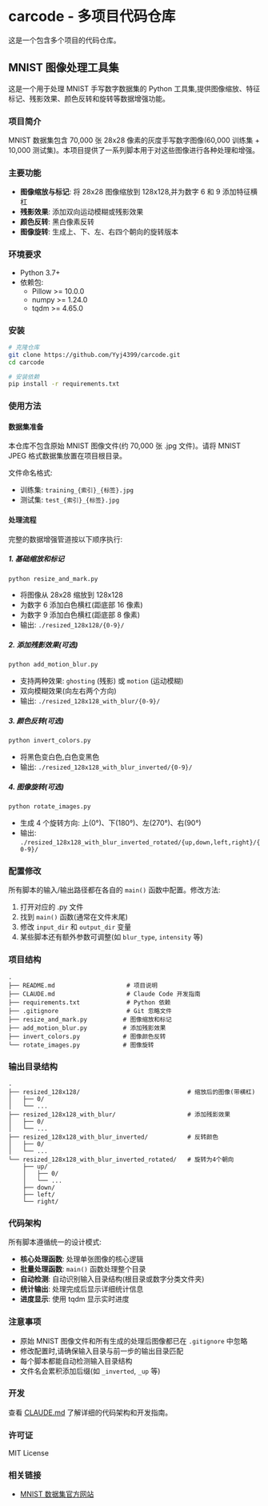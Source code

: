 # carcode - 多项目代码仓库

这是一个包含多个项目的代码仓库。

## MNIST 图像处理工具集

这是一个用于处理 MNIST 手写数字数据集的 Python 工具集,提供图像缩放、特征标记、残影效果、颜色反转和旋转等数据增强功能。

### 项目简介

MNIST 数据集包含 70,000 张 28x28 像素的灰度手写数字图像(60,000 训练集 + 10,000 测试集)。本项目提供了一系列脚本用于对这些图像进行各种处理和增强。

### 主要功能

- **图像缩放与标记**: 将 28x28 图像缩放到 128x128,并为数字 6 和 9 添加特征横杠
- **残影效果**: 添加双向运动模糊或残影效果
- **颜色反转**: 黑白像素反转
- **图像旋转**: 生成上、下、左、右四个朝向的旋转版本

### 环境要求

- Python 3.7+
- 依赖包:
  - Pillow >= 10.0.0
  - numpy >= 1.24.0
  - tqdm >= 4.65.0

### 安装

```bash
# 克隆仓库
git clone https://github.com/Yyj4399/carcode.git
cd carcode

# 安装依赖
pip install -r requirements.txt
```

### 使用方法

#### 数据集准备

本仓库不包含原始 MNIST 图像文件(约 70,000 张 .jpg 文件)。请将 MNIST JPEG 格式数据集放置在项目根目录。

文件命名格式:
- 训练集: `training_{索引}_{标签}.jpg`
- 测试集: `test_{索引}_{标签}.jpg`

#### 处理流程

完整的数据增强管道按以下顺序执行:

##### 1. 基础缩放和标记

```bash
python resize_and_mark.py
```

- 将图像从 28x28 缩放到 128x128
- 为数字 6 添加白色横杠(距底部 16 像素)
- 为数字 9 添加白色横杠(距底部 8 像素)
- 输出: `./resized_128x128/{0-9}/`

##### 2. 添加残影效果(可选)

```bash
python add_motion_blur.py
```

- 支持两种效果: `ghosting` (残影) 或 `motion` (运动模糊)
- 双向模糊效果(向左右两个方向)
- 输出: `./resized_128x128_with_blur/{0-9}/`

##### 3. 颜色反转(可选)

```bash
python invert_colors.py
```

- 将黑色变白色,白色变黑色
- 输出: `./resized_128x128_with_blur_inverted/{0-9}/`

##### 4. 图像旋转(可选)

```bash
python rotate_images.py
```

- 生成 4 个旋转方向: 上(0°)、下(180°)、左(270°)、右(90°)
- 输出: `./resized_128x128_with_blur_inverted_rotated/{up,down,left,right}/{0-9}/`

### 配置修改

所有脚本的输入/输出路径都在各自的 `main()` 函数中配置。修改方法:

1. 打开对应的 .py 文件
2. 找到 `main()` 函数(通常在文件末尾)
3. 修改 `input_dir` 和 `output_dir` 变量
4. 某些脚本还有额外参数可调整(如 `blur_type`, `intensity` 等)

### 项目结构

```
.
├── README.md                    # 项目说明
├── CLAUDE.md                    # Claude Code 开发指南
├── requirements.txt             # Python 依赖
├── .gitignore                   # Git 忽略文件
├── resize_and_mark.py          # 图像缩放和标记
├── add_motion_blur.py          # 添加残影效果
├── invert_colors.py            # 图像颜色反转
└── rotate_images.py            # 图像旋转
```

### 输出目录结构

```
.
├── resized_128x128/                              # 缩放后的图像(带横杠)
│   ├── 0/
│   └── ...
├── resized_128x128_with_blur/                    # 添加残影效果
│   ├── 0/
│   └── ...
├── resized_128x128_with_blur_inverted/           # 反转颜色
│   ├── 0/
│   └── ...
└── resized_128x128_with_blur_inverted_rotated/   # 旋转为4个朝向
    ├── up/
    │   ├── 0/
    │   └── ...
    ├── down/
    ├── left/
    └── right/
```

### 代码架构

所有脚本遵循统一的设计模式:

- **核心处理函数**: 处理单张图像的核心逻辑
- **批量处理函数**: `main()` 函数处理整个目录
- **自动检测**: 自动识别输入目录结构(根目录或数字分类文件夹)
- **统计输出**: 处理完成后显示详细统计信息
- **进度显示**: 使用 tqdm 显示实时进度

### 注意事项

- 原始 MNIST 图像文件和所有生成的处理后图像都已在 `.gitignore` 中忽略
- 修改配置时,请确保输入目录与前一步的输出目录匹配
- 每个脚本都能自动检测输入目录结构
- 文件名会累积添加后缀(如 `_inverted`, `_up` 等)

### 开发

查看 [CLAUDE.md](CLAUDE.md) 了解详细的代码架构和开发指南。

### 许可证

MIT License

### 相关链接

- [MNIST 数据集官方网站](http://yann.lecun.com/exdb/mnist/)
